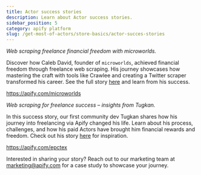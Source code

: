 ```yaml
---
title: Actor success stories
description: Learn about Actor success stories.
sidebar_position: 5
category: apify platform
slug: /get-most-of-actors/store-basics/actor-succes-stories
---
```


_Web scraping freelance financial freedom with microworlds._

Discover how Caleb David, founder of `microworlds`, achieved financial freedom through freelance web scraping. His journey showcases how mastering the craft with tools like Crawlee and creating a Twitter scraper transformed his career. See the full story [here](https://blog.apify.com/web-scraping-freelance-financial-freedom/) and learn from his success.

https://apify.com/microworlds

_Web scraping for freelance success – insights from Tugkan._

In this success story, our first community dev Tugkan shares how his journey into freelancing via Apify changed his life. Learn about his process, challenges, and how his paid Actors have brought him financial rewards and freedom. Check out his story [here](https://apify.com/success-stories/paid-actor-journey-apify-freelancer-tugkan) for inspiration.

https://apify.com/epctex


Interested in sharing your story? Reach out to our marketing team at [marketing@apify.com](mailto:marketing@apify.com) for a case study to showcase your journey.

